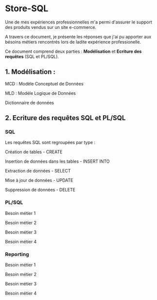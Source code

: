 # Store-SQL

Une de mes expériences professionnelles m'a permi d'assurer le support des produits vendus sur un site e-commerce.

A travers ce document, je présente les réponses que j'ai pu apporter aux bésoins métiers rencontrés lors de ladite expérience professionelle.

Ce document comprend deux parties : __Modélisation__ et __Ecriture des requêtes__ (SQL et PL/SQL).

## 1. Modélisation : 
MCD : Modèle Conceptuel de Données

MLD : Modèle Logique de Données

Dictionnaire de données

## 2. Ecriture des requêtes SQL et PL/SQL

### SQL
Les requêtes SQL sont regroupées par type : 

Création de tables - CREATE

Insertion de données dans les tables - INSERT INTO

Extraction de données - SELECT

Mise à jour de données - UPDATE

Suppression de données - DELETE

### PL/SQL

Besoin métier 1

Besoin métier 2

Besoin métier 3

Besoin métier 4

### Reporting

Besoin métier 1

Besoin métier 2

Besoin métier 3

Besoin métier 4
